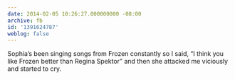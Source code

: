 ```yaml
---
date: 2014-02-05 10:26:27.000000000 -08:00
archive: fb
id: '1391624787'
weblog: false
---
```


Sophia’s been singing songs from Frozen constantly so I said, “I think you like Frozen better than Regina Spektor” and then she attacked me viciously and started to cry.
